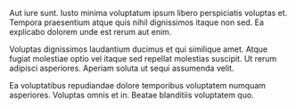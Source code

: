 Aut iure sunt. Iusto minima voluptatum ipsum libero perspiciatis voluptas et. Tempora praesentium atque quis nihil dignissimos itaque non sed. Ea explicabo dolorem unde est rerum aut enim.
 Voluptas dignissimos laudantium ducimus et qui similique amet. Atque fugiat molestiae optio vel itaque sed repellat molestias suscipit. Ut rerum adipisci asperiores. Aperiam soluta ut sequi assumenda velit.
 Ea voluptatibus repudiandae dolore temporibus voluptatem numquam asperiores. Voluptas omnis et in. Beatae blanditiis voluptatem quo.